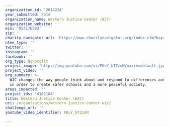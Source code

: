 ```yaml
---
organization_id: '2014224'
year_submitted: 2014
organization_name: Western Justice Center (WJC)
organization_website: ''
ein: '954176583'
zip: ''
charity_navigator_url: 'https://www.charitynavigator.org/index.cfm?bay=search.profile&ein=954176583'
ntee_type: ''
twitter: ''
instagram: ''
facebook: ''
org_type: Nonprofit
project_image: 'http://img.youtube.com/vi/FKuY_bTZzoM/maxresdefault.jpg'
project_video: ''
org_summary: >-
  WJC changes the way people think about and respond to differences and conflict
  in order to create safer schools and a more peaceful society.
areas_impacted: ''
project_ids: '4102184'
title: Western Justice Center (WJC)
uri: /organizations/western-justice-center-wjc/
challenge_url: ''
youtube_video_identifier: FKuY_bTZzoM

---
```


